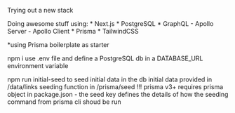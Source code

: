 Trying out a new stack

Doing awesome stuff using:
    * Next.js
    * PostgreSQL
    * GraphQL
        - Apollo Server
        - Apollo Client
    * Prisma
    * TailwindCSS

*using Prisma boilerplate as starter

npm i
use .env file and define a PostgreSQL db in a DATABASE_URL environment variable

npm run initial-seed to seed initial data in the db
    initial data provided in /data/links
    seeding function in /prisma/seed
    !!! prisma v3+ requires prisma object in package.json
        - the seed key defines the details of how the seeding command from prisma cli shoud be run
